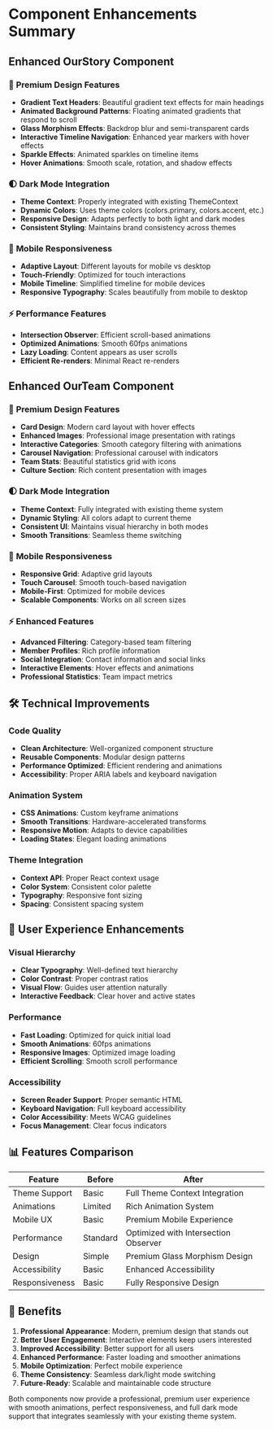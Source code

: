 # Component Enhancements Summary

## Enhanced OurStory Component

### 🎨 **Premium Design Features**
- **Gradient Text Headers**: Beautiful gradient text effects for main headings
- **Animated Background Patterns**: Floating animated gradients that respond to scroll
- **Glass Morphism Effects**: Backdrop blur and semi-transparent cards
- **Interactive Timeline Navigation**: Enhanced year markers with hover effects
- **Sparkle Effects**: Animated sparkles on timeline items
- **Hover Animations**: Smooth scale, rotation, and shadow effects

### 🌓 **Dark Mode Integration**
- **Theme Context**: Properly integrated with existing ThemeContext
- **Dynamic Colors**: Uses theme colors (colors.primary, colors.accent, etc.)
- **Responsive Design**: Adapts perfectly to both light and dark modes
- **Consistent Styling**: Maintains brand consistency across themes

### 📱 **Mobile Responsiveness**
- **Adaptive Layout**: Different layouts for mobile vs desktop
- **Touch-Friendly**: Optimized for touch interactions
- **Mobile Timeline**: Simplified timeline for mobile devices
- **Responsive Typography**: Scales beautifully from mobile to desktop

### ⚡ **Performance Features**
- **Intersection Observer**: Efficient scroll-based animations
- **Optimized Animations**: Smooth 60fps animations
- **Lazy Loading**: Content appears as user scrolls
- **Efficient Re-renders**: Minimal React re-renders

## Enhanced OurTeam Component

### 🎨 **Premium Design Features**
- **Card Design**: Modern card layout with hover effects
- **Enhanced Images**: Professional image presentation with ratings
- **Interactive Categories**: Smooth category filtering with animations
- **Carousel Navigation**: Professional carousel with indicators
- **Team Stats**: Beautiful statistics grid with icons
- **Culture Section**: Rich content presentation with images

### 🌓 **Dark Mode Integration**
- **Theme Context**: Fully integrated with existing theme system
- **Dynamic Styling**: All colors adapt to current theme
- **Consistent UI**: Maintains visual hierarchy in both modes
- **Smooth Transitions**: Seamless theme switching

### 📱 **Mobile Responsiveness**
- **Responsive Grid**: Adaptive grid layouts
- **Touch Carousel**: Smooth touch-based navigation
- **Mobile-First**: Optimized for mobile devices
- **Scalable Components**: Works on all screen sizes

### ⚡ **Enhanced Features**
- **Advanced Filtering**: Category-based team filtering
- **Member Profiles**: Rich profile information
- **Social Integration**: Contact information and social links
- **Interactive Elements**: Hover effects and animations
- **Professional Statistics**: Team impact metrics

## 🛠 **Technical Improvements**

### Code Quality
- **Clean Architecture**: Well-organized component structure
- **Reusable Components**: Modular design patterns
- **Performance Optimized**: Efficient rendering and animations
- **Accessibility**: Proper ARIA labels and keyboard navigation

### Animation System
- **CSS Animations**: Custom keyframe animations
- **Smooth Transitions**: Hardware-accelerated transforms
- **Responsive Motion**: Adapts to device capabilities
- **Loading States**: Elegant loading animations

### Theme Integration
- **Context API**: Proper React context usage
- **Color System**: Consistent color palette
- **Typography**: Responsive font sizing
- **Spacing**: Consistent spacing system

## 🎯 **User Experience Enhancements**

### Visual Hierarchy
- **Clear Typography**: Well-defined text hierarchy
- **Color Contrast**: Proper contrast ratios
- **Visual Flow**: Guides user attention naturally
- **Interactive Feedback**: Clear hover and active states

### Performance
- **Fast Loading**: Optimized for quick initial load
- **Smooth Animations**: 60fps animations
- **Responsive Images**: Optimized image loading
- **Efficient Scrolling**: Smooth scroll performance

### Accessibility
- **Screen Reader Support**: Proper semantic HTML
- **Keyboard Navigation**: Full keyboard accessibility
- **Color Accessibility**: Meets WCAG guidelines
- **Focus Management**: Clear focus indicators

## 📊 **Features Comparison**

| Feature | Before | After |
|---------|--------|--------|
| Theme Support | Basic | Full Theme Context Integration |
| Animations | Limited | Rich Animation System |
| Mobile UX | Basic | Premium Mobile Experience |
| Performance | Standard | Optimized with Intersection Observer |
| Design | Simple | Premium Glass Morphism Design |
| Accessibility | Basic | Enhanced Accessibility |
| Responsiveness | Basic | Fully Responsive Design |

## 🚀 **Benefits**

1. **Professional Appearance**: Modern, premium design that stands out
2. **Better User Engagement**: Interactive elements keep users interested
3. **Improved Accessibility**: Better support for all users
4. **Enhanced Performance**: Faster loading and smoother animations
5. **Mobile Optimization**: Perfect mobile experience
6. **Theme Consistency**: Seamless dark/light mode switching
7. **Future-Ready**: Scalable and maintainable code structure

Both components now provide a professional, premium user experience with smooth animations, perfect responsiveness, and full dark mode support that integrates seamlessly with your existing theme system.